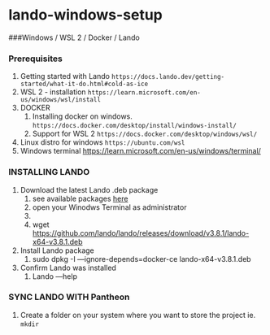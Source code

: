 # lando-windows-setup
###Windows / WSL 2 / Docker / Lando

### Prerequisites
1. Getting started with Lando `https://docs.lando.dev/getting-started/what-it-do.html#cold-as-ice`
2. WSL 2 - installation `https://learn.microsoft.com/en-us/windows/wsl/install`
3. DOCKER 
    1. Installing docker on windows. `https://docs.docker.com/desktop/install/windows-install/`
    2. Support for WSL 2 `https://docs.docker.com/desktop/windows/wsl/`
5. Linux distro for windows `https://ubuntu.com/wsl`
6. Windows terminal https://learn.microsoft.com/en-us/windows/terminal/

### INSTALLING LANDO
1. Download the latest Lando .deb package 
    1. see available packages [here](https://github.com/lando/lando/releases)
    1. open your Winodws Terminal as administrator
    2. 
    3. wget https://github.com/lando/lando/releases/download/v3.8.1/lando-x64-v3.8.1.deb
2. Install Lando package
    1. sudo dpkg -I —ignore-depends=docker-ce lando-x64-v3.8.1.deb
3. Confirm Lando was installed 
    1. Lando —help

### SYNC LANDO WITH Pantheon
1. Create a folder on your system where you want to store the project ie. `mkdir`

